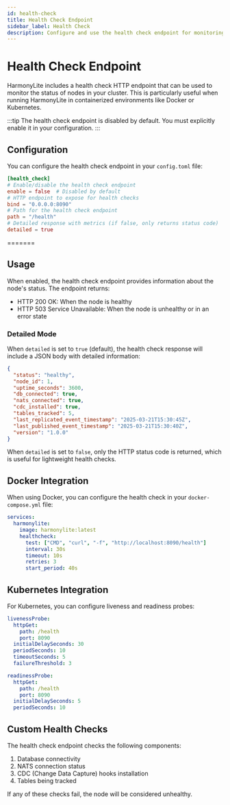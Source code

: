 ```yaml
---
id: health-check
title: Health Check Endpoint
sidebar_label: Health Check
description: Configure and use the health check endpoint for monitoring HarmonyLite nodes
---
```


# Health Check Endpoint

HarmonyLite includes a health check HTTP endpoint that can be used to monitor the status of nodes in your cluster. This is particularly useful when running HarmonyLite in containerized environments like Docker or Kubernetes.

:::tip
The health check endpoint is disabled by default. You must explicitly enable it in your configuration.
:::

## Configuration

You can configure the health check endpoint in your `config.toml` file:

```toml
[health_check]
# Enable/disable the health check endpoint
enable = false  # Disabled by default
# HTTP endpoint to expose for health checks
bind = "0.0.0.0:8090"
# Path for the health check endpoint
path = "/health"
# Detailed response with metrics (if false, only returns status code)
detailed = true
```

=======

## Usage

When enabled, the health check endpoint provides information about the node's status. The endpoint returns:

- HTTP 200 OK: When the node is healthy
- HTTP 503 Service Unavailable: When the node is unhealthy or in an error state

### Detailed Mode

When `detailed` is set to `true` (default), the health check response will include a JSON body with detailed information:

```json
{
  "status": "healthy",
  "node_id": 1,
  "uptime_seconds": 3600,
  "db_connected": true,
  "nats_connected": true,
  "cdc_installed": true,
  "tables_tracked": 5,
  "last_replicated_event_timestamp": "2025-03-21T15:30:45Z",
  "last_published_event_timestamp": "2025-03-21T15:30:40Z",
  "version": "1.0.0"
}
```

When `detailed` is set to `false`, only the HTTP status code is returned, which is useful for lightweight health checks.

## Docker Integration

When using Docker, you can configure the health check in your `docker-compose.yml` file:

```yaml
services:
  harmonylite:
    image: harmonylite:latest
    healthcheck:
      test: ["CMD", "curl", "-f", "http://localhost:8090/health"]
      interval: 30s
      timeout: 10s
      retries: 3
      start_period: 40s
```

## Kubernetes Integration

For Kubernetes, you can configure liveness and readiness probes:

```yaml
livenessProbe:
  httpGet:
    path: /health
    port: 8090
  initialDelaySeconds: 30
  periodSeconds: 10
  timeoutSeconds: 5
  failureThreshold: 3

readinessProbe:
  httpGet:
    path: /health
    port: 8090
  initialDelaySeconds: 5
  periodSeconds: 10
```

## Custom Health Checks

The health check endpoint checks the following components:

1. Database connectivity
2. NATS connection status
3. CDC (Change Data Capture) hooks installation
4. Tables being tracked

If any of these checks fail, the node will be considered unhealthy.
